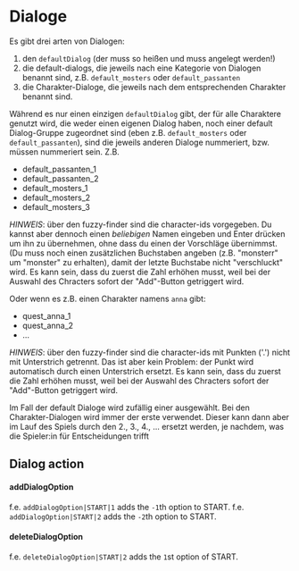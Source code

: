 # Dialoge 

Es gibt drei arten von Dialogen:
1. den `defaultDialog` (der muss so heißen und muss angelegt werden!)  
2. die default-dialogs, die jeweils nach eine Kategorie von Dialogen benannt
   sind, z.B. `default_mosters` oder `default_passanten`  
3. die Charakter-Dialoge, die jeweils nach dem entsprechenden Charakter benannt
   sind.   

Während es nur einen einzigen `defaultDialog` gibt, der für alle Charaktere
genutzt wird, die weder einen eigenen Dialog haben, noch einer
default Dialog-Gruppe zugeordnet sind (eben z.B. `default_mosters` oder
`default_passanten`), sind die jeweils anderen Dialoge nummeriert, bzw. müssen
nummeriert sein. Z.B. 

- default_passanten_1
- default_passanten_2
- default_mosters_1
- default_mosters_2
- default_mosters_3

*HINWEIS*: über den fuzzy-finder sind die character-ids vorgegeben. Du kannst
aber dennoch einen *beliebigen* Namen eingeben und Enter drücken um ihn zu
übernehmen, ohne dass du einen der Vorschläge übernimmst. (Du muss noch einen
zusätzlichen Buchstaben angeben (z.B. "monsterr" um "monster" zu erhalten),
damit der letzte Buchstabe nicht "verschluckt" wird.
Es kann sein, dass du zuerst die Zahl erhöhen musst, weil bei der Auswahl des
Chracters sofort der "Add"-Button getriggert wird.

Oder wenn es z.B. einen Charakter namens `anna` gibt: 
- quest_anna_1 
- quest_anna_2
- ...

*HINWEIS*: über den fuzzy-finder sind die character-ids mit Punkten ('.') nicht
mit Unterstrich getrennt. Das ist aber kein Problem: der Punkt wird automatisch
durch einen Unterstrich ersetzt. 
Es kann sein, dass du zuerst die Zahl erhöhen musst, weil bei der Auswahl des
Chracters sofort der "Add"-Button getriggert wird.

Im Fall der default Dialoge wird zufällig einer ausgewählt. Bei den
Charakter-Dialogen wird immer der erste verwendet. Dieser kann dann aber im Lauf
des Spiels durch den 2., 3., 4., ... ersetzt werden, je nachdem, was die
Spieler:in für Entscheidungen trifft

## Dialog action
#### addDialogOption
f.e. `addDialogOption|START|1` adds the `-1`th option to START. 
f.e. `addDialogOption|START|2` adds the `-2`th option to START. 

#### deleteDialogOption
f.e. `deleteDialogOption|START|2` adds the `1`st option of START. 
